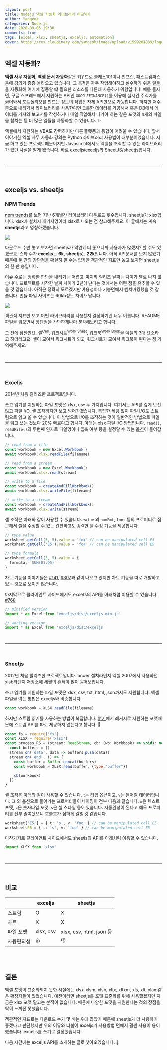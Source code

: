 ```yaml
---
layout: post
title: Nodejs 엑셀 자동화 라이브러리 비교하기
author: Yangeok
categories: Node.js
date: 2020-09-05 19:30
comments: true
tags: [excel, xlsx, sheetjs, exceljs, automation]
cover: https://res.cloudinary.com/yangeok/image/upload/v1599281839/logo/posts/excel.jpg
---
```


## 엑셀 자동화?
**엑셀 사무 자동화, 엑셀 문서 자동화**같은 키워드로 클래스101이나 인프런, 패스트캠퍼스 등에 강의가 종종 올라오고 있습니다. 그 목적은 자주 작업해야하고 실수하기 쉬운 일들을 자동화해 여기에 집중할 떄 필요한 리소스를 다른데 사용하기 위함입니다. 예를 들자면, 구글 스프레드에서 지원하는 API인 `GOOGLEFINANCE()`를 이용해 실시간 주식가를 긁어와서 포트폴리오를 만드는 정도의 작업은 자체 API만으로 가능합니다. 하지만 저수준으로 내려가서 라이브러리를 사용한다면 크롤한 데이터를 가공해서 혹은 DB에서 데이터를 가져와 보고서를 작성하거나 매일 작업해서 나가야 하는 같은 포맷의 n개의 파일을 합치는 등 더 많은 일들을 자동화할 수 있습니다. ✨

엑셀에서 지원하는 VBA도 강력하지만 다른 플랫폼과 통합이 어려울 수 있습니다. 앞서 이야기한 엑셀 사무 자동화 강의는 Python 라이브러리 사용법이 대부분이었습니다. 지금 하고 있는 프로젝트때문이지만 Javascript에서도 엑셀을 조작할 수 있는 라이브러리가 있단 사실을 알게 됐습니다. 바로 [exceljs/exceljs](https://github.com/exceljs/exceljs)와 [SheetJS/sheetjs](https://github.com/SheetJS/sheetjs)입니다. 

<br>

---

<br>

## exceljs vs. sheetjs

### NPM Trends
[npm trends](https://www.npmtrends.com/exceljs-vs-xlsx)를 보면 지난 6개월간 라이브러리 다운로드 횟수입니다. sheetjs가 xlsx입니다. xlsx가 설치시 패키지명이라 xlsx로 나오는 점 참고해주세요. 이 글에서는 계속 **sheetjs**라고 명칭하겠습니다.

![](https://res.cloudinary.com/yangeok/image/upload/v1599290331/exceljs/01.jpg)

다운로드 수만 놓고 보자면 sheetjs가 막연히 더 좋으니까 사용자가 많겠지? 할 수도 있겠군요. 스타 수가 **exceljs**는 **6k**, **sheetjs**는 **22k**입니다. 아직 API문서를 보지 않았기때문에 둘 간의 장단점을 확실히 알 수는 없지만 객관적인 지표만 놓고 보자면 sheetjs의 한 판 승입니다.

이슈 수로는 정확한 판단을 내리기는 어렵고, 마지막 릴리즈 날짜는 차이가 별로 나지 않습니다. 프로젝트를 시작한 날짜 차이가 2년이 난다는 것에서는 어떤 점을 유추할 수 있을 것 같습니다. 아직은 정확히 모르겠지만 사용성이나 기능면에서 벤치마킹했을 것 같습니다. 번들 파일 사이즈는 60kb정도 차이가 납니다.

![](https://res.cloudinary.com/yangeok/image/upload/v1599290331/exceljs/02.jpg)

객관적 지표만 보고 어떤 라이브러리를 사용할지 결정하기엔 너무 이릅니다. README 파일을 읽으면서 장단점을 간단하게나마 분석해보려고 합니다.

그 전에 잠깐만요. 셀<sup>Cell</sup>, 워크시트<sup>Work Sheet</sup>, 워크북<sup>Work Book</sup>을 엑셀의 3대 요소라고 하더라고요. 셀이 모여서 워크시트가 되고, 워크시트가 모여서 워크북이 된다는 점 기억해주세요.

<br>

---

<br>

### Exceljs

2014년 처음 릴리즈한 프로젝트입니다. 

쓰고 읽기를 지원하는 파일 포맷은 xlsx, csv 두 가지입니다. 여기서는 API를 깊게 보진 않고 파일 I/O, 셀 조작까지만 보고 넘어가겠습니다. 복잡한 세팅 없이 파일 I/O도 스트림으로 읽고 쓸 수 있습니다. 이 방법으로 I/O를 조작하는 것이 일반적인 방법으로 파일을 읽고 쓰는 것보다 20% 빠르다고 합니다. 아래는 xlsx 파일 I/O 방법입니다. `read()`, `readFile()`의 두번째 인자로 파일명이나 압축 여부 등을 설정할 수 있는 [옵션](https://github.com/exceljs/exceljs/blob/master/README.md#streaming-xlsx-writercontents)이 들어갑니다.

```ts
// read from a file
const workbook = new Excel.Workbook()
await workbook.xlsx.readFile(filename)

// read from a stream
const workbook = new Excel.Workbook()
await workbook.xlsx.read(stream)

// write to a file
const workbook = createAndFillWorkbook()
await workbook.xlsx.writeFile(filename)

// write to a stream
const workbook = createAndFillWorkbook()
await workbook.xlsx.write(stream)
```

셀 조작은 아래와 같이 사용할 수 있습니다. `value` 외 `numFmt`, `font` 등의 프로퍼티로 접근해서 셀을 수정할 수 있는 간편하고도 강력한 셀 수정 기능을 제공합니다. 

```ts
// type value
worksheet.getCell(5, 5).value = 'foo' // can be manipulated cell E5
worksheet.getCell('E5').value = 'foo' // can be manipulated cell E5

// type formula
worksheet.getCell(5, 5).value = {
  formula: `SUM(D1:D5)`
}
```

차트 기능을 이야기들은 [#141](https://github.com/exceljs/exceljs/issues/141), [#307](https://github.com/exceljs/exceljs/issues/307)과 같이 나오고 있지만 차트 기능을 따로 개발하고 있는 것으로 보이진 않습니다.

마지막으로 클라이언트 사이드에서도 exceljs의 API를 아래처럼 이용할 수 있습니다. [#768](https://github.com/exceljs/exceljs/issues/768)

```ts
// minified version
import * as Excel from 'exceljs/dist/exceljs.min.js'

// working version
import * as Excel from 'exceljs/dist/exceljs'
```

<br>

---

<br>

### Sheetjs

2012년 처음 릴리즈한 프로젝트입니다. bower 설치라던지 엑셀 2007에서 사용하던 xlsb라던지 저장소에 세월의 흔적이 많이 묻어보입니다. 

쓰고 읽기를 지원하는 파일 포맷은 xlsx, csv, txt, html, json까지도 지원합니다. 엑셀 파일을 여는 방법은 exceljs와 비슷합니다.

```ts
const workbook = XLSX.readFile(filename)
```

하지만 스트림 읽기를 사용하는 방법이 복잡합니다. [여기](https://github.com/SheetJS/sheetjs#streaming-read)에서 레거시로 지원하는 포맷때문에 스트림 API를 따로 제공하지 않는다고 합니다. 🤔

  ```js
  const fs = require('fs')
  const XLSX = require('xlsx')
  const process_RS = (stream: ReadStream, cb: (wb: Workbook) => void): void => {
    const buffers = []
    stream.on('data', data => buffers.push(data))
    stream.on('end', () => {
      const buffer = Buffer.concat(buffers)
      const workbook = XLSX.read(buffer, {type:"buffer"})
  
      cb(workbook)
    });
  }
  ```

셀 조작은 아래와 같이 사용할 수 있습니다. `t`는 타입 옵션이고, `v`는 들어갈 데이터입니다. 그 외 옵션으로 들어가는 프로퍼티들이 네이밍이 전부 다음과 같습니다. `w`은 텍스트 포맷, `z`은 숫자타입 포맷, `s`은 셀 스타일 등이 있습니다. 자동완성이 된다고 해도 프로퍼티를 전부 줄여놨으니 호불호가 심하게 갈릴 것 같습니다. 

```ts
worksheet['E5'] = { t: 's', v: 'foo' } // can be manipulated cell E5
worksheet.E5 = { t: 's', v: 'foo' } // can be manipulated cell E5
```

마찬가지로 클라이언트 사이드에서도 sheetjs의 API를 아래처럼 이용할 수 있습니다. 

```ts
import XLSX from 'xlsx'
```

<br>

---

<br>

## 비교

ㅤ| exceljs   | sheetjs   |
---| --------- | --------- |
 스트림    | O         | X |
 차트      | X         | X |
 파일 포맷 | xlsx, csv | xlsx, csv, html, json 등 |
 사용편의성 | 👍 | 👎

<br>
<br>

## 결론

엑셀 포맷이 표준화되지 못한 시절에는 xlsx, xlsm, xlsb, xltx, xltxm, xls, xlt, xlam같은 확장자들이 있었습니다. 예전이라면 sheetjs를 포맷 표준화를 위해 사용했겠지만 지금은 xlsx 포맷 말고는 본적이 없습니다. 때문에 다양한 포맷을 지원한다는 것의 장점을 딱히 느끼진 못했습니다. 

객관적인 지표로는 다운로드 수가 몇 배는 위에 많았기 때문에 sheetjs가 더 사용하기 좋겠다고 판단했지만 위의 이유와 더불어 exceljs가 사용방법 면에서 훨씬 사용이 용이했습니다. exceljs를 쓰기로 결정했습니다. 

다음 시간에는 exceljs API를 소개하는 글로 찾아오겠습니다. 🚀
